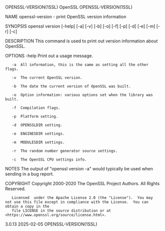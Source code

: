 OPENSSL-VERSION(1SSL)							    OpenSSL							 OPENSSL-VERSION(1SSL)

NAME
       openssl-version - print OpenSSL version information

SYNOPSIS
       openssl version [-help] [-a] [-v] [-b] [-o] [-f] [-p] [-d] [-e] [-m] [-r] [-c]

DESCRIPTION
       This command is used to print out version information about OpenSSL.

OPTIONS
       -help
	   Print out a usage message.

       -a  All information, this is the same as setting all the other flags.

       -v  The current OpenSSL version.

       -b  The date the current version of OpenSSL was built.

       -o  Option information: various options set when the library was built.

       -f  Compilation flags.

       -p  Platform setting.

       -d  OPENSSLDIR setting.

       -e  ENGINESDIR settings.

       -m  MODULESDIR settings.

       -r  The random number generator source settings.

       -c  The OpenSSL CPU settings info.

NOTES
       The output of "openssl version -a" would typically be used when sending in a bug report.

COPYRIGHT
       Copyright 2000-2020 The OpenSSL Project Authors. All Rights Reserved.

       Licensed	 under the Apache License 2.0 (the "License").	You may not use this file except in compliance with the License.  You can obtain a copy in the
       file LICENSE in the source distribution or at <https://www.openssl.org/source/license.html>.

3.0.13									  2025-02-05							 OPENSSL-VERSION(1SSL)
